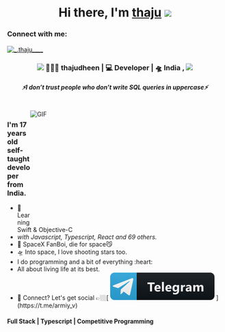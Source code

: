 <div align="center">
   <h1>Hi there, I'm <a href="https://t.me/armiy_V">thaju</a> <img src="https://media.giphy.com/media/hvRJCLFzcasrR4ia7z/giphy.gif" width="25px"> </h1>
</div>

<h3 align="left">Connect with me:</h3>
<p align="left">
  <a href="https://instagram.com/_.thaju____" target="_blank">
    <img align="center" src="https://raw.githubusercontent.com/rahuldkjain/github-profile-readme-generator/master/src/images/icons/Social/instagram.svg" alt="_.thaju____" height="30" width="40" />
  </a>
</p>

<div align="center">
  <h3><img src="https://media.giphy.com/media/WUlplcMpOCEmTGBtBW/giphy.gif" width="30"> 👨🏻‍💻 thajudheen | 💻 Developer | 🛸 India ,  <img src="https://media.giphy.com/media/WUlplcMpOCEmTGBtBW/giphy.gif" width="30"></h3>
</div>

<h5 align="center">
  <i>⚡️I don’t trust people who don’t write SQL queries in uppercase⚡️</i>
</h5>

<br />
<img align="right" height="270px" width="450px" alt="GIF" src="https://media.giphy.com/media/3FjEPbKqEPhPpmC8uY/giphy.gif" />
<p align="center">
  <h3>I'm 17 years old self-taught developer from India.</h3>
</p>

<p>
  <ul>
    <li>🥀 Learning Swift & Objective-C</li>
    <li><i>with Javascript, Typescript, React and 69 others.</i></li>
    <li>🔭 SpaceX FanBoi, die for space😼</li>
    <li>🛸 Into space, I love shooting stars too.</li>
    <li>I do programming and a bit of everything :heart:</li>
    <li>All about living life at its best.</li>
    <li>💬 Connect? Let's get social 👉🏼[ <img src="https://raw.githubusercontent.com/8bithemant/8bithemant/master/svg/social/telegram.svg"> ](https://t.me/armiy_v)</li>
  </ul>
</p>

<p align="center">
  <h4>Full Stack | Typescript | Competitive Programming</h4>
</p>

<p align="center">
  <a href="https://github.com/anuraghazra/github-readme-stats"> 
